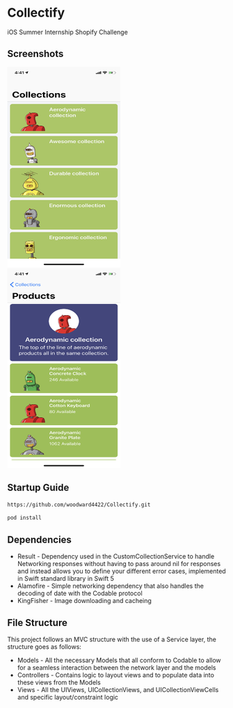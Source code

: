 # Collectify
iOS Summer Internship Shopify Challenge

## Screenshots
<img src="Collection.png" width ="260" height="460"> <img src="Product.png" width ="260" height="460">

## Startup Guide

```bash
https://github.com/woodward4422/Collectify.git
```

```bash
pod install
```

## Dependencies
* Result - Dependency used in the CustomCollectionService to handle Networking responses without having to pass around nil for responses and instead allows you to define your different error cases, implemented in Swift standard library in Swift 5
* Alamofire - Simple networking dependency that also handles the decoding of date with the Codable protocol
* KingFisher - Image downloading and cacheing

## File Structure
This project follows an MVC structure with the use of a Service layer, the structure goes as follows: 

* Models - All the necessary Models that all conform to Codable to allow for a seamless interaction between the network layer and the models
* Controllers - Contains logic to layout views and to populate data into these views from the Models
* Views - All the UIViews, UICollectionViews, and UICollectionViewCells and specific layout/constraint logic

